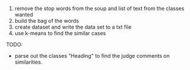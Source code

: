 1. remove the stop words from the soup and list of text from the classes wanted
2. build the bag of the words
3. create dataset and write the data set to a txt file
4. use k-means to find the similar cases

TODO:

- parse out the classes "Heading" to find the judge comments on similarities.